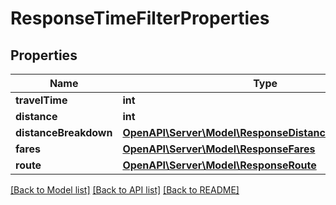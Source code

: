 # ResponseTimeFilterProperties

## Properties
Name | Type | Description | Notes
------------ | ------------- | ------------- | -------------
**travelTime** | **int** |  | [optional] 
**distance** | **int** |  | [optional] 
**distanceBreakdown** | [**OpenAPI\Server\Model\ResponseDistanceBreakdownItem**](ResponseDistanceBreakdownItem.md) |  | [optional] 
**fares** | [**OpenAPI\Server\Model\ResponseFares**](ResponseFares.md) |  | [optional] 
**route** | [**OpenAPI\Server\Model\ResponseRoute**](ResponseRoute.md) |  | [optional] 

[[Back to Model list]](../README.md#documentation-for-models) [[Back to API list]](../README.md#documentation-for-api-endpoints) [[Back to README]](../README.md)


